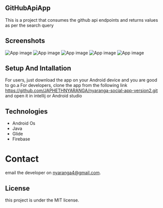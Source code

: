## GitHubApiApp


This is a project that consumes the github api endpoints and returns values as per the search query


## Screenshots
![App image](app/src/Assets/screenshot4.png)
![App image](app/src/Assets/screenshot5.png)
![App image](app/src/Assets/screenshot1.png)
![App image](app/src/Assets/screenshot2.png)
![App image](app/src/Assets/screenshot3.png)

## Setup And Intallation
For users, just download the app on your Android device and you are good to go.a
For developers, clone the app from the following link https://github.com/JAPHETHNYARANGA/nyaranga-social-app-version2.git and open it in intellij or Android studio

## Technologies

* Android Os
* Java
* Glide
* Firebase



# Contact
email the developer on nyaranga4@gmail.com.

## License
this project is under the  MIT license.